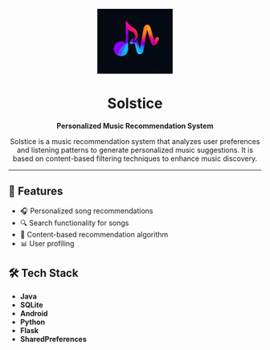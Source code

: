 <p align="center">
  <img src="app/src/main/res/drawable/solstice_logo.png" alt="Solstice Logo" width="150"/>
</p>

<h1 align="center">Solstice</h1>
<p align="center"><strong>Personalized Music Recommendation System</strong></p>

<p align="center">
  Solstice is a music recommendation system that analyzes user preferences and listening patterns to generate personalized music suggestions. It is based on content-based filtering techniques to enhance music discovery.
</p>

---

## 🚀 Features

- 🎧 Personalized song recommendations  
- 🔍 Search functionality for songs
- 🧠 Content-based recommendation algorithm 
- 📊 User profiling 


## 🛠 Tech Stack

- **Java**  
- **SQLite**  
- **Android**
- **Python**
- **Flask**
- **SharedPreferences**


